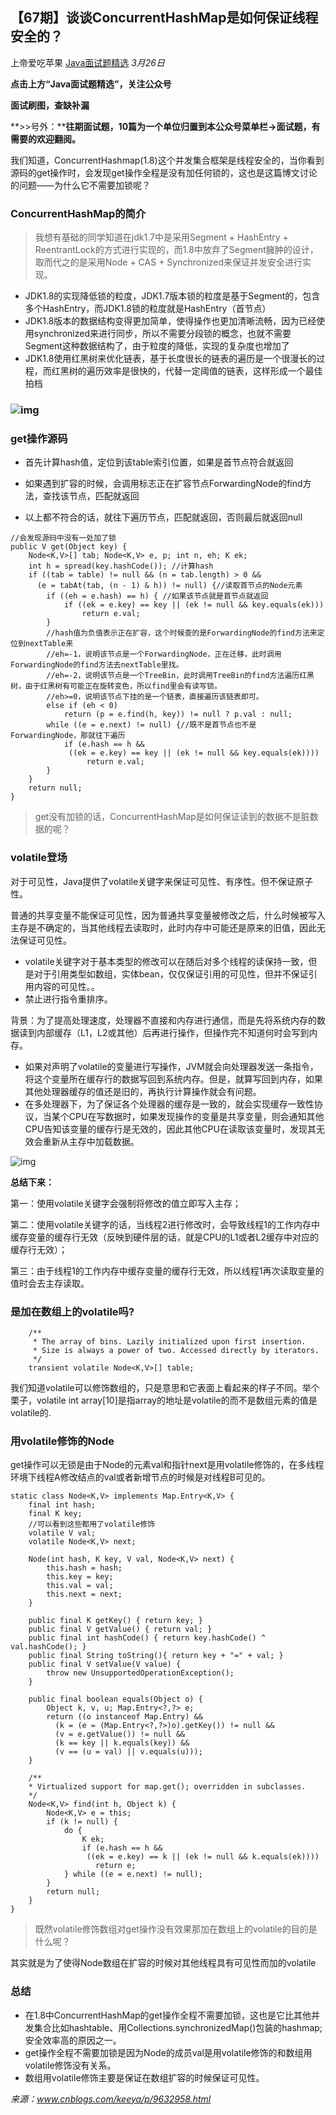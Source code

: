 ## 【67期】谈谈ConcurrentHashMap是如何保证线程安全的？

上帝爱吃苹果 [Java面试题精选](javascript:void(0);) *3月26日*

**点击上方“Java面试题精选”，关注公众号**

**面试刷图，查缺补漏**

**>>号外：****往期面试题，10篇为一个单位归置到本公众号菜单栏->面试题，有需要的欢迎翻阅。**

我们知道，ConcurrentHashmap(1.8)这个并发集合框架是线程安全的，当你看到源码的get操作时，会发现get操作全程是没有加任何锁的，这也是这篇博文讨论的问题——为什么它不需要加锁呢？

### ConcurrentHashMap的简介

> 我想有基础的同学知道在jdk1.7中是采用Segment + HashEntry + ReentrantLock的方式进行实现的，而1.8中放弃了Segment臃肿的设计，取而代之的是采用Node + CAS + Synchronized来保证并发安全进行实现。

- JDK1.8的实现降低锁的粒度，JDK1.7版本锁的粒度是基于Segment的，包含多个HashEntry，而JDK1.8锁的粒度就是HashEntry（首节点）
- JDK1.8版本的数据结构变得更加简单，使得操作也更加清晰流畅，因为已经使用synchronized来进行同步，所以不需要分段锁的概念，也就不需要Segment这种数据结构了，由于粒度的降低，实现的复杂度也增加了
- JDK1.8使用红黑树来优化链表，基于长度很长的链表的遍历是一个很漫长的过程，而红黑树的遍历效率是很快的，代替一定阈值的链表，这样形成一个最佳拍档

### ![img](https://mmbiz.qpic.cn/mmbiz_png/JfTPiahTHJhoOL12t5BxHJm2fuXNApTPnTUlaNfERImwmrP1DzibTLOcdqq1f73dV1Mqo2MJiaUmT4bdSK0ZRwIicA/640?wx_fmt=png&tp=webp&wxfrom=5&wx_lazy=1&wx_co=1)

### get操作源码

- 首先计算hash值，定位到该table索引位置，如果是首节点符合就返回

- 如果遇到扩容的时候，会调用标志正在扩容节点ForwardingNode的find方法，查找该节点，匹配就返回

- 以上都不符合的话，就往下遍历节点，匹配就返回，否则最后就返回null

  

```
//会发现源码中没有一处加了锁
public V get(Object key) {
    Node<K,V>[] tab; Node<K,V> e, p; int n, eh; K ek;
    int h = spread(key.hashCode()); //计算hash
    if ((tab = table) != null && (n = tab.length) > 0 &&
      (e = tabAt(tab, (n - 1) & h)) != null) {//读取首节点的Node元素
        if ((eh = e.hash) == h) { //如果该节点就是首节点就返回
            if ((ek = e.key) == key || (ek != null && key.equals(ek)))
                return e.val;
        }
        //hash值为负值表示正在扩容，这个时候查的是ForwardingNode的find方法来定位到nextTable来
        //eh=-1，说明该节点是一个ForwardingNode，正在迁移，此时调用ForwardingNode的find方法去nextTable里找。
        //eh=-2，说明该节点是一个TreeBin，此时调用TreeBin的find方法遍历红黑树，由于红黑树有可能正在旋转变色，所以find里会有读写锁。
        //eh>=0，说明该节点下挂的是一个链表，直接遍历该链表即可。
        else if (eh < 0)
            return (p = e.find(h, key)) != null ? p.val : null;
        while ((e = e.next) != null) {//既不是首节点也不是ForwardingNode，那就往下遍历
            if (e.hash == h &&
             ((ek = e.key) == key || (ek != null && key.equals(ek))))
                 return e.val;
        }
    }
    return null;
}
```

> get没有加锁的话，ConcurrentHashMap是如何保证读到的数据不是脏数据的呢？

### volatile登场

对于可见性，Java提供了volatile关键字来保证可见性、有序性。但不保证原子性。

普通的共享变量不能保证可见性，因为普通共享变量被修改之后，什么时候被写入主存是不确定的，当其他线程去读取时，此时内存中可能还是原来的旧值，因此无法保证可见性。

- volatile关键字对于基本类型的修改可以在随后对多个线程的读保持一致，但是对于引用类型如数组，实体bean，仅仅保证引用的可见性，但并不保证引用内容的可见性。。
- 禁止进行指令重排序。

背景：为了提高处理速度，处理器不直接和内存进行通信，而是先将系统内存的数据读到内部缓存（L1，L2或其他）后再进行操作，但操作完不知道何时会写到内存。

- 如果对声明了volatile的变量进行写操作，JVM就会向处理器发送一条指令，将这个变量所在缓存行的数据写回到系统内存。但是，就算写回到内存，如果其他处理器缓存的值还是旧的，再执行计算操作就会有问题。
- 在多处理器下，为了保证各个处理器的缓存是一致的，就会实现缓存一致性协议，当某个CPU在写数据时，如果发现操作的变量是共享变量，则会通知其他CPU告知该变量的缓存行是无效的，因此其他CPU在读取该变量时，发现其无效会重新从主存中加载数据。



![img](https://mmbiz.qpic.cn/mmbiz_png/JfTPiahTHJhoOL12t5BxHJm2fuXNApTPnJ8n2aq5cRjNjY8fsUWvQic1via90N2y39gKCaGeenIxibQib4U0N97UdSA/640?wx_fmt=png&tp=webp&wxfrom=5&wx_lazy=1&wx_co=1)

**总结下来：**

第一：使用volatile关键字会强制将修改的值立即写入主存；

第二：使用volatile关键字的话，当线程2进行修改时，会导致线程1的工作内存中缓存变量的缓存行无效（反映到硬件层的话，就是CPU的L1或者L2缓存中对应的缓存行无效）；

第三：由于线程1的工作内存中缓存变量的缓存行无效，所以线程1再次读取变量的值时会去主存读取。

### 是加在数组上的volatile吗?

```
    /**
     * The array of bins. Lazily initialized upon first insertion.
     * Size is always a power of two. Accessed directly by iterators.
     */
    transient volatile Node<K,V>[] table;
```

我们知道volatile可以修饰数组的，只是意思和它表面上看起来的样子不同。举个栗子，volatile int array[10]是指array的地址是volatile的而不是数组元素的值是volatile的.

### 用volatile修饰的Node

get操作可以无锁是由于Node的元素val和指针next是用volatile修饰的，在多线程环境下线程A修改结点的val或者新增节点的时候是对线程B可见的。

```
static class Node<K,V> implements Map.Entry<K,V> {
    final int hash;
    final K key;
    //可以看到这些都用了volatile修饰
    volatile V val;
    volatile Node<K,V> next;

    Node(int hash, K key, V val, Node<K,V> next) {
        this.hash = hash;
        this.key = key;
        this.val = val;
        this.next = next;
    }

    public final K getKey() { return key; }
    public final V getValue() { return val; }
    public final int hashCode() { return key.hashCode() ^ val.hashCode(); }
    public final String toString(){ return key + "=" + val; }
    public final V setValue(V value) {
        throw new UnsupportedOperationException();
    }

    public final boolean equals(Object o) {
        Object k, v, u; Map.Entry<?,?> e;
        return ((o instanceof Map.Entry) &&
          (k = (e = (Map.Entry<?,?>)o).getKey()) != null &&
          (v = e.getValue()) != null &&
          (k == key || k.equals(key)) &&
          (v == (u = val) || v.equals(u))); 
    }

    /**
    * Virtualized support for map.get(); overridden in subclasses.
    */
    Node<K,V> find(int h, Object k) {
        Node<K,V> e = this;
        if (k != null) {
            do {
                K ek;
                if (e.hash == h &&
                 ((ek = e.key) == k || (ek != null && k.equals(ek))))
                   return e;
            } while ((e = e.next) != null);
        }
        return null;
    }
}
```

> 既然volatile修饰数组对get操作没有效果那加在数组上的volatile的目的是什么呢？

其实就是为了使得Node数组在扩容的时候对其他线程具有可见性而加的volatile

### 总结

- 在1.8中ConcurrentHashMap的get操作全程不需要加锁，这也是它比其他并发集合比如hashtable、用Collections.synchronizedMap()包装的hashmap;安全效率高的原因之一。
- get操作全程不需要加锁是因为Node的成员val是用volatile修饰的和数组用volatile修饰没有关系。
- 数组用volatile修饰主要是保证在数组扩容的时候保证可见性。



*来源：www.cnblogs.com/keeya/p/9632958.html*
